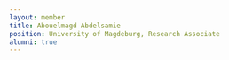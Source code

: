```yaml
---
layout: member
title: Abouelmagd Abdelsamie
position: University of Magdeburg, Research Associate
alumni: true
---
```

